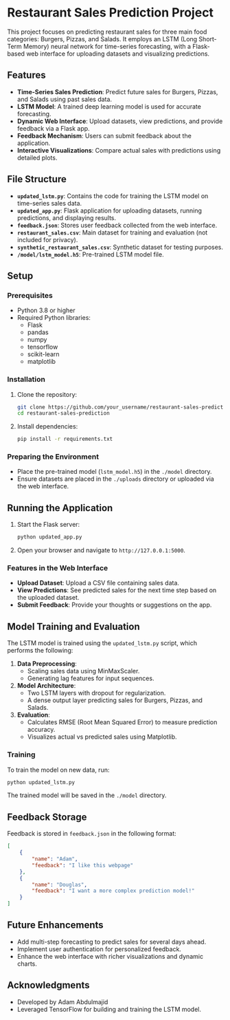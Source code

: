 # Restaurant Sales Prediction Project

This project focuses on predicting restaurant sales for three main food categories: Burgers, Pizzas, and Salads. It employs an LSTM (Long Short-Term Memory) neural network for time-series forecasting, with a Flask-based web interface for uploading datasets and visualizing predictions.

## Features

- **Time-Series Sales Prediction**: Predict future sales for Burgers, Pizzas, and Salads using past sales data.
- **LSTM Model**: A trained deep learning model is used for accurate forecasting.
- **Dynamic Web Interface**: Upload datasets, view predictions, and provide feedback via a Flask app.
- **Feedback Mechanism**: Users can submit feedback about the application.
- **Interactive Visualizations**: Compare actual sales with predictions using detailed plots.

## File Structure

- **`updated_lstm.py`**: Contains the code for training the LSTM model on time-series sales data.
- **`updated_app.py`**: Flask application for uploading datasets, running predictions, and displaying results.
- **`feedback.json`**: Stores user feedback collected from the web interface.
- **`restaurant_sales.csv`**: Main dataset for training and evaluation (not included for privacy).
- **`synthetic_restaurant_sales.csv`**: Synthetic dataset for testing purposes.
- **`/model/lstm_model.h5`**: Pre-trained LSTM model file.

## Setup

### Prerequisites

- Python 3.8 or higher
- Required Python libraries:
  - Flask
  - pandas
  - numpy
  - tensorflow
  - scikit-learn
  - matplotlib

### Installation

1. Clone the repository:
   ```bash
   git clone https://github.com/your_username/restaurant-sales-prediction.git
   cd restaurant-sales-prediction
   ```
2. Install dependencies:
   ```bash
   pip install -r requirements.txt
   ```

### Preparing the Environment

- Place the pre-trained model (`lstm_model.h5`) in the `./model` directory.
- Ensure datasets are placed in the `./uploads` directory or uploaded via the web interface.

## Running the Application

1. Start the Flask server:
   ```bash
   python updated_app.py
   ```
2. Open your browser and navigate to `http://127.0.0.1:5000`.

### Features in the Web Interface

- **Upload Dataset**: Upload a CSV file containing sales data.
- **View Predictions**: See predicted sales for the next time step based on the uploaded dataset.
- **Submit Feedback**: Provide your thoughts or suggestions on the app.

## Model Training and Evaluation

The LSTM model is trained using the `updated_lstm.py` script, which performs the following:

1. **Data Preprocessing**:
   - Scaling sales data using MinMaxScaler.
   - Generating lag features for input sequences.
2. **Model Architecture**:
   - Two LSTM layers with dropout for regularization.
   - A dense output layer predicting sales for Burgers, Pizzas, and Salads.
3. **Evaluation**:
   - Calculates RMSE (Root Mean Squared Error) to measure prediction accuracy.
   - Visualizes actual vs predicted sales using Matplotlib.

### Training

To train the model on new data, run:
```bash
python updated_lstm.py
```
The trained model will be saved in the `./model` directory.

## Feedback Storage

Feedback is stored in `feedback.json` in the following format:
```json
[
    {
        "name": "Adam",
        "feedback": "I like this webpage"
    },
    {
        "name": "Douglas",
        "feedback": "I want a more complex prediction model!"
    }
]
```

## Future Enhancements

- Add multi-step forecasting to predict sales for several days ahead.
- Implement user authentication for personalized feedback.
- Enhance the web interface with richer visualizations and dynamic charts.


## Acknowledgments

- Developed by Adam Abdulmajid
- Leveraged TensorFlow for building and training the LSTM model.

